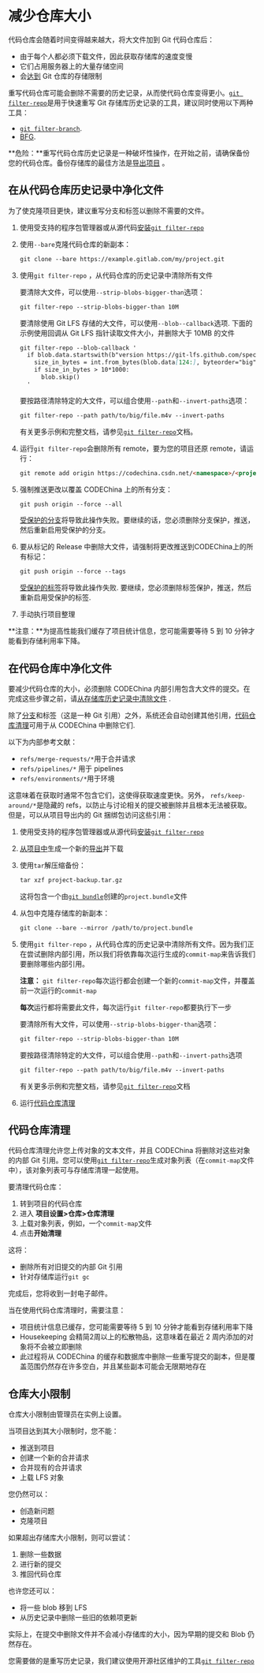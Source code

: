 # 减少仓库大小[](#reduce-repo-size "Permalink")

代码仓库会随着时间变得越来越大，将大文件加到 Git 代码仓库后：

*   由于每个人都必须下载文件，因此获取存储库的速度变慢
*   它们占用服务器上的大量存储空间
*   会[达到](#仓库大小限制) Git 仓库的存储限制

重写代码仓库可能会删除不需要的历史记录，从而使代码仓库变得更小。[`git filter-repo`](https://github.com/newren/git-filter-repo)是用于快速重写 Git 存储库历史记录的工具，建议同时使用以下两种工具：

*   [`git filter-branch`](https://git-scm.com/docs/git-filter-branch).
*   [BFG](https://rtyley.github.io/bfg-repo-cleaner/).

**危险：**重写代码仓库历史记录是一种破坏性操作，在开始之前，请确保备份您的代码仓库。备份存储库的最佳方法是[导出项目](/docs/user/project/import#exporting-a-project-and-its-data) 。

## 在从代码仓库历史记录中净化文件[](#purge-files-from-repository-history "Permalink")

为了使克隆项目更快，建议重写分支和标签以删除不需要的文件。

1.  使用受支持的程序包管理器或从源代码[安装`git filter-repo`](https://github.com/newren/git-filter-repo/blob/main/INSTALL)

2.  使用`--bare`克隆代码仓库的新副本：

    ```markdown
    git clone --bare https://example.gitlab.com/my/project.git 
    ```

3.  使用`git filter-repo` ，从代码仓库的历史记录中清除所有文件

    要清除大文件，可以使用`--strip-blobs-bigger-than`选项：

    ```markdown
    git filter-repo --strip-blobs-bigger-than 10M 
    ```
    要清除使用 Git LFS 存储的大文件，可以使用`--blob--callback`选项. 下面的示例使用回调从 Git LFS 指针读取文件大小，并删除大于 10MB 的文件

    ```markdown
    git filter-repo --blob-callback '
      if blob.data.startswith(b"version https://git-lfs.github.com/spec/v1"):
        size_in_bytes = int.from_bytes(blob.data[124:], byteorder="big")
        if size_in_bytes > 10*1000:
          blob.skip()
      ' 
    ```

    要按路径清除特定的大文件，可以组合使用`--path`和`--invert-paths`选项：

    ```markdown
    git filter-repo --path path/to/big/file.m4v --invert-paths 
    ```

    有关更多示例和完整文档，请参见[`git filter-repo`](https://htmlpreview.github.io/?https://github.com/newren/git-filter-repo/blob/docs/html/git-filter-repo.html#EXAMPLES)文档。

4.  运行`git filter-repo`会删除所有 remote，要为您的项目还原 remote，请运行：

    ```markdown
    git remote add origin https://codechina.csdn.net/<namespace>/<project_name>.git 
    ```

5.  强制推送更改以覆盖 CODEChina 上的所有分支：

    ```markdown
    git push origin --force --all 
    ```

    [受保护的分支](/docs/user/project/protected-branch)将导致此操作失败。要继续的话，您必须删除分支保护，推送，然后重新启用受保护的分支。

6.  要从标记的 Release 中删除大文件，请强制将更改推送到CODEChina上的所有标记：

    ```markdown
    git push origin --force --tags 
    ```

    [受保护的标签](/docs/user/project/protected-tag)将导致此操作失败. 要继续，您必须删除标签保护，推送，然后重新启用受保护的标签.

7.  手动执行项目整理

**注意：**为提高性能我们缓存了项目统计信息，您可能需要等待 5 到 10 分钟才能看到存储利用率下降。

## 在代码仓库中净化文件[](#purge-files-from-repo-storage "Permalink")

要减少代码仓库的大小，必须删除 CODEChina 内部引用包含大文件的提交。在完成这些步骤之前，请[从存储库历史记录中清除文件](#purge-files-from-repository-history) .

除了[分支](/docs/user/project/repo/branches)和标签（这是一种 Git 引用）之外，系统还会自动创建其他引用，[代码仓库清理](#repository-cleanup)可用于从 CODEChina 中删除它们.

以下为内部参考文献：

*   `refs/merge-requests/*`用于合并请求
*   `refs/pipelines/*` 用于 pipelines
*   `refs/environments/*`用于环境

这意味着在获取时通常不包含它们，这使得获取速度更快。另外， `refs/keep-around/*`是隐藏的 refs，以防止与讨论相关的提交被删除并且根本无法被获取。但是，可以从项目导出内的 Git 捆绑包访问这些引用：

1.  使用受支持的程序包管理器或从源代码[安装`git filter-repo`](https://github.com/newren/git-filter-repo/blob/main/INSTALL) 

2.  [从项目中](/docs/user/project/import#exporting-a-project-and-its-data)生成一个新的[导出](/docs/user/project/import#exporting-a-project-and-its-data)并下载

3.  使用`tar`解压缩备份：

    ```markdown
    tar xzf project-backup.tar.gz 
    ```

    这将包含一个由[`git bundle`](https://git-scm.com/docs/git-bundle)创建的`project.bundle`文件

4.  从包中克隆存储库的新副本：

    ```markdown
    git clone --bare --mirror /path/to/project.bundle 
    ```

5.  使用`git filter-repo` ，从代码仓库的历史记录中清除所有文件。因为我们正在尝试删除内部引用，所以我们将依靠每次运行生成的`commit-map`来告诉我们要删除哪些内部引用。

    **注意：** `git filter-repo`每次运行都会创建一个新的`commit-map`文件，并覆盖前一次运行的`commit-map`
    
    **每次**运行都将需要此文件，每次运行`git filter-repo`都要执行下一步

    要清除所有大文件，可以使用`--strip-blobs-bigger-than`选项：

    ```markdown
    git filter-repo --strip-blobs-bigger-than 10M 
    ```

    要按路径清除特定的大文件，可以组合使用`--path`和`--invert-paths`选项

    ```markdown
    git filter-repo --path path/to/big/file.m4v --invert-paths 
    ```

    有关更多示例和完整文档，请参见[`git filter-repo`](https://htmlpreview.github.io/?https://github.com/newren/git-filter-repo/blob/docs/html/git-filter-repo.html#EXAMPLES)文档

6.  运行[代码仓库清理](#repository-cleanup) 

## 代码仓库清理[](#repository-cleanup "Permalink")

代码仓库清理允许您上传对象的文本文件，并且 CODEChina 将删除对这些对象的内部 Git 引用。您可以使用[`git filter-repo`](https://github.com/newren/git-filter-repo)生成对象列表（在`commit-map`文件中），该对象列表可与存储库清理一起使用。

要清理代码仓库：

1.  转到项目的代码仓库
2.  进入 **项目设置>仓库>仓库清理** 
3.  上载对象列表，例如，一个`commit-map`文件
4.  点击**开始清理**

这将：

*   删除所有对旧提交的内部 Git 引用
*   针对存储库运行`git gc` 

完成后，您将收到一封电子邮件。

当在使用代码仓库清理时，需要注意：

*   项目统计信息已缓存，您可能需要等待 5 到 10 分钟才能看到存储利用率下降
*   Housekeeping 会精简2周以上的松散物品，这意味着在最近 2 周内添加的对象将不会被立即删除
*   此过程将从 CODEChina 的缓存和数据库中删除一些重写提交的副本，但是覆盖范围仍然存在许多空白，并且某些副本可能会无限期地存在

## 仓库大小限制[](#storage-limits "Permalink")

仓库大小限制由管理员在实例上设置。

当项目达到其大小限制时，您不能：

*   推送到项目
*   创建一个新的合并请求
*   合并现有的合并请求
*   上载 LFS 对象

您仍然可以：

*   创造新问题
*   克隆项目

如果超出存储库大小限制，则可以尝试：

1.  删除一些数据
2.  进行新的提交
3.  推回代码仓库
   
也许您还可以：

*   将一些 blob 移到 LFS
*   从历史记录中删除一些旧的依赖项更新

实际上，在提交中删除文件并不会减小存储库的大小，因为早期的提交和 Blob 仍然存在。

您需要做的是重写历史记录，我们建议使用开源社区维护的工具[`git filter-repo`](https://github.com/newren/git-filter-repo) 
